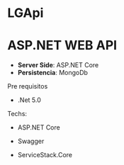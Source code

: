 # LGApi

# ASP.NET WEB API


* **Server Side**: ASP.NET Core
* **Persistencia**: MongoDb  

Pre requisitos
* .Net 5.0

  

Techs:

* ASP.NET Core

* Swagger

* ServiceStack.Core